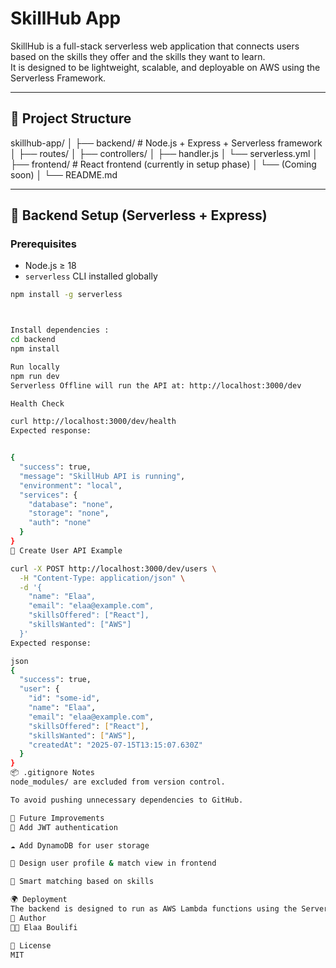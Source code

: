 # SkillHub App

SkillHub is a full-stack serverless web application that connects users based on the skills they offer and the skills they want to learn.  
It is designed to be lightweight, scalable, and deployable on AWS using the Serverless Framework.

---


## 📁 Project Structure



skillhub-app/
│
├── backend/ # Node.js + Express + Serverless framework
│ ├── routes/
│ ├── controllers/
│ ├── handler.js
│ └── serverless.yml
│
├── frontend/ # React frontend (currently in setup phase)
│ └── (Coming soon)
│
└── README.md



---

## 🔧 Backend Setup (Serverless + Express)

### Prerequisites

- Node.js ≥ 18
- `serverless` CLI installed globally

```bash
npm install -g serverless



Install dependencies :
cd backend
npm install

Run locally
npm run dev
Serverless Offline will run the API at: http://localhost:3000/dev

Health Check

curl http://localhost:3000/dev/health
Expected response:


{
  "success": true,
  "message": "SkillHub API is running",
  "environment": "local",
  "services": {
    "database": "none",
    "storage": "none",
    "auth": "none"
  }
}
🎯 Create User API Example

curl -X POST http://localhost:3000/dev/users \
  -H "Content-Type: application/json" \
  -d '{
    "name": "Elaa",
    "email": "elaa@example.com",
    "skillsOffered": ["React"],
    "skillsWanted": ["AWS"]
  }'
Expected response:

json
{
  "success": true,
  "user": {
    "id": "some-id",
    "name": "Elaa",
    "email": "elaa@example.com",
    "skillsOffered": ["React"],
    "skillsWanted": ["AWS"],
    "createdAt": "2025-07-15T13:15:07.630Z"
  }
}
📦 .gitignore Notes
node_modules/ are excluded from version control.

To avoid pushing unnecessary dependencies to GitHub.

📌 Future Improvements
🔐 Add JWT authentication

☁️ Add DynamoDB for user storage

🎨 Design user profile & match view in frontend

🧠 Smart matching based on skills

🌍 Deployment
The backend is designed to run as AWS Lambda functions using the Serverless Framework.
📌 Author
👩‍💻 Elaa Boulifi

📜 License
MIT
